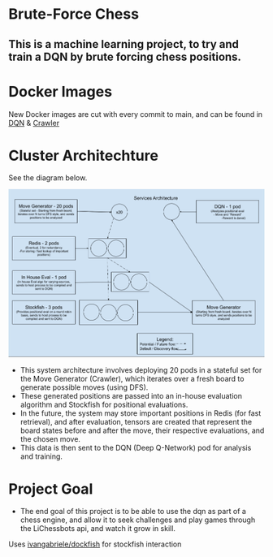 # Brute-Force Chess
  
## This is a machine learning project, to try and train a DQN by brute forcing chess positions.  
  
# Docker Images
New Docker images are cut with every commit to main, and can be found in [DQN](https://hub.docker.com/repository/docker/jackhlay/chessdqn) & [Crawler](https://hub.docker.com/repository/docker/jackhlay/chesscrawler)  

# Cluster Architechture
See the diagram below.  
  
  
![Diagram Of Network Architechtre](NetworkArch.png)  
- This system architecture involves deploying 20 pods in a stateful set for the Move Generator (Crawler), which iterates over a fresh board to generate possible moves (using DFS).  
- These generated positions are passed into an in-house evaluation algorithm and Stockfish for positional evaluations.  
- In the future, the system may store important positions in Redis (for fast retrieval), and after evaluation, tensors are created that represent the board states before and after the move, their respective evaluations, and the chosen move.  
- This data is then sent to the DQN (Deep Q-Network) pod for analysis and training.  
  

# Project Goal    
- The end goal of this project is to be able to use the dqn as part of a chess engine, and allow it to seek challenges and play games through the LiChessbots api, and watch it grow in skill.

Uses [ivangabriele/dockfish](https://github.com/ivangabriele/dockfish) for stockfish interaction  
